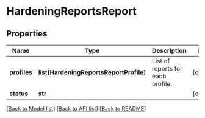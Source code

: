 # HardeningReportsReport

## Properties
Name | Type | Description | Notes
------------ | ------------- | ------------- | -------------
**profiles** | [**list[HardeningReportsReportProfile]**](HardeningReportsReportProfile.md) | List of reports for each profile. | [optional] 
**status** | **str** |  | [optional] 

[[Back to Model list]](../README.md#documentation-for-models) [[Back to API list]](../README.md#documentation-for-api-endpoints) [[Back to README]](../README.md)


